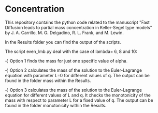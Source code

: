 # Concentration

This repository contains the python code related to the manuscript "Fast Diffusion leads to partial mass concentration in Keller-Segel type models" by J. A. Carrillo, M. G. Delgadino, R. L. Frank, and M. Lewin.

In the Results folder you can find the output of the scripts.


The script even_lmb.py deal with the case of lambda= 6, 8 and 10:

-) Option 1 finds the mass for just one specific value of alpha.

-) Option 2 calculates the mass of the solution to the Euler-Lagrange equation with parameter L=0 for different values of q. The output can be found in the folder mass within the Results.

-) Option 3 calculates the mass of the solution to the Euler-Lagrange equation for different values of L and q. It checks the monotonicity of the mass with respect to parameter L for a fixed value of q. The output can be found in the folder monotonicity within the Results.
